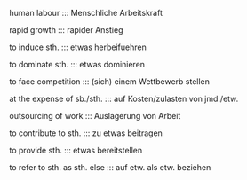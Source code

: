 human labour ::: Menschliche Arbeitskraft

<!--SR:!2024-10-09,16,306-->

rapid growth ::: rapider Anstieg
<!--SR:!2024-09-29,4,276!2000-01-01,1,250-->

<!--SR:!2024-10-07,14,296-->

to induce sth. ::: etwas herbeifuehren
<!--SR:!2024-09-29,4,276!2000-01-01,1,250-->

<!--SR:!2024-10-07,14,296-->

to dominate sth. ::: etwas dominieren
<!--SR:!2024-09-29,4,270!2000-01-01,1,250-->

<!--SR:!2024-10-10,17,306-->

to face competition ::: (sich) einem Wettbewerb stellen
<!--SR:!2024-09-29,4,276!2000-01-01,1,250-->

<!--SR:!2024-10-08,15,296-->

at the expense of sb./sth. ::: auf Kosten/zulasten von jmd./etw.
<!--SR:!2024-09-29,4,276!2000-01-01,1,250-->

<!--SR:!2024-10-06,13,294-->

outsourcing of work ::: Auslagerung von Arbeit
<!--SR:!2000-01-01,1,250!2024-09-29,4,276-->

<!--SR:!2024-10-07,14,292-->

to contribute to sth. ::: zu etwas beitragen
<!--SR:!2024-09-28,3,256!2000-01-01,1,250-->

<!--SR:!2024-10-08,15,296-->

to provide sth. ::: etwas bereitstellen
<!--SR:!2000-01-01,1,250!2024-09-29,4,270-->

<!--SR:!2024-10-07,14,296-->

to refer to sth. as sth. else ::: auf etw. als etw. beziehen
<!--SR:!2000-01-01,1,250!2024-09-29,4,270-->

<!--SR:!2024-10-11,18,304-->